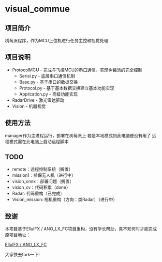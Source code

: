 # visual_commue

## 项目简介

树莓派程序，作为MCU上位机进行任务主控和视觉处理

## 项目说明

* ProtocolMCU - 完成与飞控MCU的串口通信，实现树莓派的完全控制
  * Serial.py - 底层串口通信机制
  * Base.py - 基于串口的数据交换
  * Protocol.py - 基于基本数据交换建立基本功能实现
  * Application.py - 高级功能实现
* RadarDrive - 激光雷达驱动
* Vision - 机器视觉

## 使用方法

manager作为主进程运行，部署在树莓派上
若是本地模式则此电脑便没有用了
远程模式需在此电脑上启动远程脚本

## TODO

* remote：远程控制系统（搁置）
* mission1：植保无人机（进行中）
* vision_onnx：部署问题（搁置）
* vision_cv：代码积累（done）
* Radar: 代码重构（已完成）
* Vision_mission: 相机重构（方向：类Radar）（进行中）

## 致谢

本项目基于ElluIFX / ANO_LX_FC项目重构，没有学长帮助，真不知何时才能完成
原项目地址：

[ElluIFX / ANO_LX_FC](https://github.com/ElluIFX/ANO_LX_FC)

大家快去fork一下!
